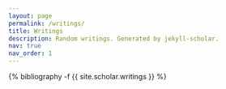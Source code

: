 ```yaml
---
layout: page
permalink: /writings/
title: Writings
description: Random writings. Generated by jekyll-scholar.
nav: true
nav_order: 1
---
```

<!-- _pages/publications.md -->
<div class="publications">

{% bibliography -f {{ site.scholar.writings }} %}

</div>
